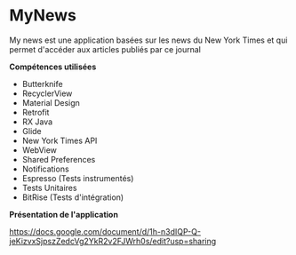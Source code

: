 # MyNews
My news est une application basées sur les news du New York Times et qui permet d'accéder aux articles publiés par ce journal

**Compétences utilisées**
- Butterknife
- RecyclerView
- Material Design
- Retrofit
- RX Java
- Glide
- New York Times API
- WebView
- Shared Preferences
- Notifications
- Espresso (Tests instrumentés)
- Tests Unitaires
- BitRise (Tests d'intégration)

**Présentation de l'application**

<https://docs.google.com/document/d/1h-n3dIQP-Q-jeKizvxSjpszZedcVg2YkR2v2FJWrh0s/edit?usp=sharing>

